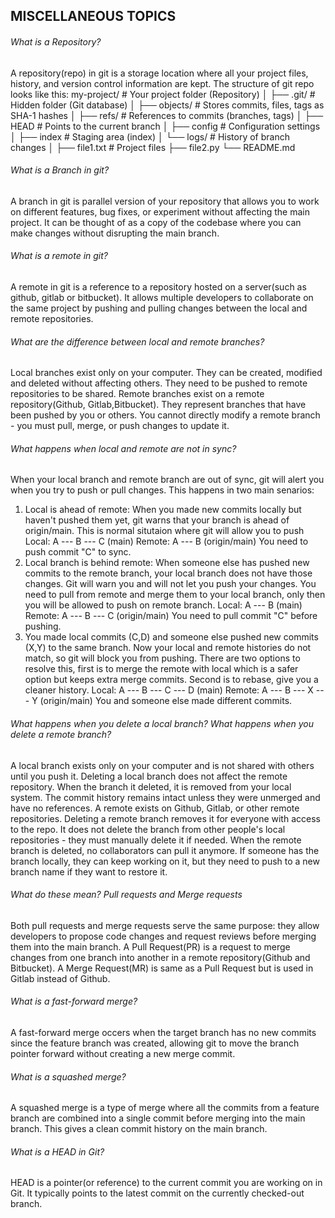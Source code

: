 ## MISCELLANEOUS TOPICS

###### What is a Repository?

A repository(repo) in git is a storage location where all your project files, history, and version control information are kept.
The structure of git repo looks like this:
my-project/ # Your project folder (Repository)
│
├── .git/ # Hidden folder (Git database)
│ ├── objects/ # Stores commits, files, tags as SHA-1 hashes
│ ├── refs/ # References to commits (branches, tags)
│ ├── HEAD # Points to the current branch
│ ├── config # Configuration settings
│ ├── index # Staging area (index)
│ └── logs/ # History of branch changes
│
├── file1.txt # Project files
├── file2.py
└── README.md

###### What is a Branch in git?

A branch in git is parallel version of your repository that allows you to work on different features, bug fixes, or experiment without affecting the main project.
It can be thought of as a copy of the codebase where you can make changes without disrupting the main branch.

###### What is a remote in git?

A remote in git is a reference to a repository hosted on a server(such as github, gitlab or bitbucket). It allows multiple developers to collaborate on the same project by pushing and pulling changes between the local and remote repositories.

###### What are the difference between local and remote branches?

Local branches exist only on your computer. They can be created, modified and deleted without affecting others. They need to be pushed to remote repositories to be shared.
Remote branches exist on a remote repository(Github, Gitlab,Bitbucket). They represent branches that have been pushed by you or others. You cannot directly modify a remote branch - you must pull, merge, or push changes to update it.

###### What happens when local and remote are not in sync?

When your local branch and remote branch are out of sync, git will alert you when you try to push or pull changes.
This happens in two main senarios:

1. Local is ahead of remote:
   When you made new commits locally but haven't pushed them yet, git warns that your branch is ahead of origin/main. This is normal situtaion where git will allow you to push
   Local: A --- B --- C (main)
   Remote: A --- B (origin/main)
   You need to push commit "C" to sync.
2. Local branch is behind remote:
   When someone else has pushed new commits to the remote branch, your local branch does not have those changes. Git will warn you and will not let you push your changes. You need to pull from remote and merge them to your local branch, only then you will be allowed to push on remote branch.
   Local: A --- B (main)
   Remote: A --- B --- C (origin/main)
   You need to pull commit "C" before pushing.
3. You made local commits (C,D) and someone else pushed new commits (X,Y) to the same branch. Now your local and remote histories do not match, so git will block you from pushing. There are two options to resolve this, first is to merge the remote with local which is a safer option but keeps extra merge commits. Second is to rebase, give you a cleaner history.
   Local: A --- B --- C --- D (main)
   Remote: A --- B --- X --- Y (origin/main)
   You and someone else made different commits.

###### What happens when you delete a local branch? What happens when you delete a remote branch?

A local branch exists only on your computer and is not shared with others until you push it. Deleting a local branch does not affect the remote repository. When the branch it deleted, it is removed from your local system. The commit history remains intact unless they were unmerged and have no references.
A remote exists on Github, Gitlab, or other remote repositories. Deleting a remote branch removes it for everyone with access to the repo. It does not delete the branch from other people's local repositories - they must manually delete it if needed. When the remote branch is deleted, no collaborators can pull it anymore. If someone has the branch locally, they can keep working on it, but they need to push to a new branch name if they want to restore it.

###### What do these mean? Pull requests and Merge requests

Both pull requests and merge requests serve the same purpose: they allow developers to propose code changes and request reviews before merging them into the main branch.
A Pull Request(PR) is a request to merge changes from one branch into another in a remote repository(Github and Bitbucket).
A Merge Request(MR) is same as a Pull Request but is used in Gitlab instead of Github.

###### What is a fast-forward merge?

A fast-forward merge occers when the target branch has no new commits since the feature branch was created, allowing git to move the branch pointer forward without creating a new merge commit.

###### What is a squashed merge?

A squashed merge is a type of merge where all the commits from a feature branch are combined into a single commit before merging into the main branch. This gives a clean commit history on the main branch.

###### What is a HEAD in Git?

HEAD is a pointer(or reference) to the current commit you are working on in Git. It typically points to the latest commit on the currently checked-out branch.

